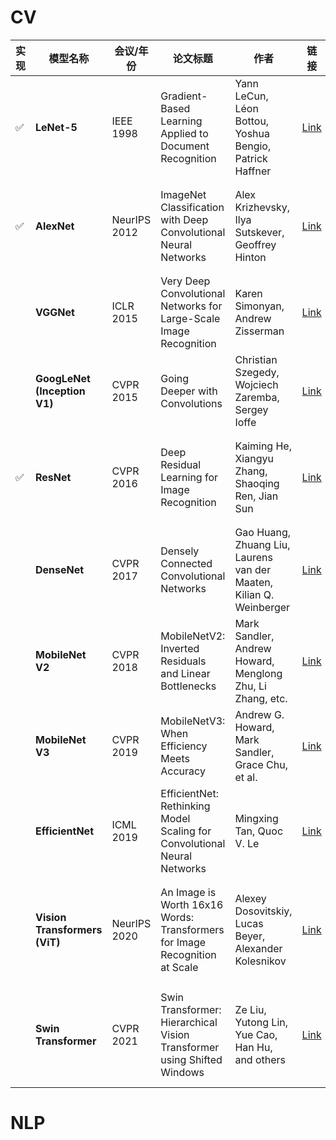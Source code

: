 # CV
| **实现** | **模型名称**          | **会议/年份**                      | **论文标题**                                                        | **作者**                                                         | **链接**                                                   | **关键贡献**                                                 |
|----------|----------------------|---------------------------------|-------------------------------------------------------------------|------------------------------------------------------------------|-------------------------------------------------------------|------------------------------------------------------------|
| ✅        | **LeNet-5**          | IEEE 1998                      | Gradient-Based Learning Applied to Document Recognition            | Yann LeCun, Léon Bottou, Yoshua Bengio, Patrick Haffner           | [Link](http://yann.lecun.com/exdb/publis/pdf/lecun-98.pdf)  | 开创了使用卷积神经网络（CNN）进行手写数字识别。                |
| ✅        | **AlexNet**          | NeurIPS 2012                   | ImageNet Classification with Deep Convolutional Neural Networks    | Alex Krizhevsky, Ilya Sutskever, Geoffrey Hinton                 | [Link](https://papers.nips.cc/paper/4824-imagenet-classification-with-deep-convolutional-neural-networks.pdf) | 在ImageNet竞赛中取得突破性成绩，大幅提高了分类准确性。             |
|          | **VGGNet**           | ICLR 2015                      | Very Deep Convolutional Networks for Large-Scale Image Recognition | Karen Simonyan, Andrew Zisserman                                  | [Link](https://arxiv.org/pdf/1409.1556.pdf)                 | 通过增加网络深度改进分类性能，引入了VGG架构。                    |
|          | **GoogLeNet (Inception V1)** | CVPR 2015               | Going Deeper with Convolutions                                     | Christian Szegedy, Wojciech Zaremba, Sergey Ioffe                | [Link](https://www.cv-foundation.org/openaccess/content_cvpr_2015/papers/Szegedy_Going_Deeper_With_2015_CVPR_paper.pdf) | 引入了Inception模块，提高了计算效率和分类性能。                  |
| ✅        | **ResNet**           | CVPR 2016                      | Deep Residual Learning for Image Recognition                       | Kaiming He, Xiangyu Zhang, Shaoqing Ren, Jian Sun                | [Link](https://www.cv-foundation.org/openaccess/content_cvpr_2016/papers/He_Deep_Residual_Learning_CVPR_2016_paper.pdf) | 通过残差连接解决深度网络中的梯度消失问题，提高了模型性能。            |
|          | **DenseNet**         | CVPR 2017                      | Densely Connected Convolutional Networks                           | Gao Huang, Zhuang Liu, Laurens van der Maaten, Kilian Q. Weinberger | [Link](https://arxiv.org/pdf/1608.06993.pdf)                | 引入了密集连接层，改善了梯度流和特征复用。                        |
|          | **MobileNet V2**     | CVPR 2018                      | MobileNetV2: Inverted Residuals and Linear Bottlenecks             | Mark Sandler, Andrew Howard, Menglong Zhu, Li Zhang, etc.        | [Link](https://arxiv.org/pdf/1801.04381.pdf)                | 通过线性瓶颈和倒置残差提高了移动应用的效率和性能。                 |
|          | **MobileNet V3**     | CVPR 2019                      | MobileNetV3: When Efficiency Meets Accuracy                        | Andrew G. Howard, Mark Sandler, Grace Chu, et al.                | [Link](https://arxiv.org/pdf/1905.02244.pdf)                | 通过优化提高了MobileNet架构的准确性和效率。                     |
|          | **EfficientNet**     | ICML 2019                      | EfficientNet: Rethinking Model Scaling for Convolutional Neural Networks | Mingxing Tan, Quoc V. Le                                     | [Link](https://arxiv.org/pdf/1905.11946.pdf)                | 通过复合缩放方法提高了分类性能和计算效率。                       |
|          | **Vision Transformers (ViT)** | NeurIPS 2020          | An Image is Worth 16x16 Words: Transformers for Image Recognition at Scale | Alexey Dosovitskiy, Lucas Beyer, Alexander Kolesnikov       | [Link](https://arxiv.org/pdf/2010.11929.pdf)                | 将transformer应用于图像分类任务，打破了传统CNN的限制。             |
|          | **Swin Transformer** | CVPR 2021                      | Swin Transformer: Hierarchical Vision Transformer using Shifted Windows | Ze Liu, Yutong Lin, Yue Cao, Han Hu, and others            | [Link](https://arxiv.org/pdf/2103.14030.pdf)                | 通过使用平移窗口的层次结构Vision Transformer改进了精度和效率。         |


# NLP
